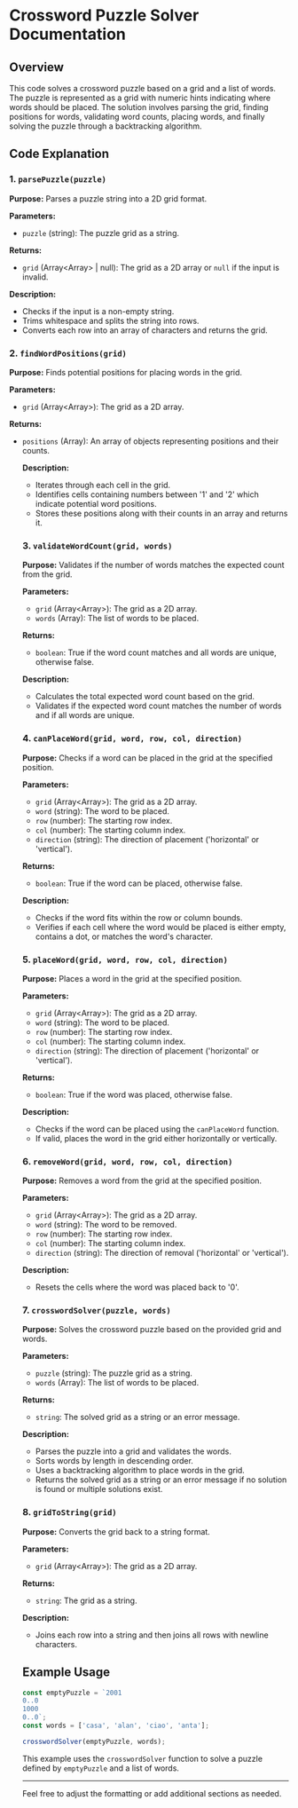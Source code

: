 # Crossword Puzzle Solver Documentation

## Overview

This code solves a crossword puzzle based on a grid and a list of words. The puzzle is represented as a grid with numeric hints indicating where words should be placed. The solution involves parsing the grid, finding positions for words, validating word counts, placing words, and finally solving the puzzle through a backtracking algorithm.

## Code Explanation

### 1. `parsePuzzle(puzzle)`

**Purpose:** 
Parses a puzzle string into a 2D grid format.

**Parameters:**
- `puzzle` (string): The puzzle grid as a string.

**Returns:**
- `grid` (Array<Array<string>> | null): The grid as a 2D array or `null` if the input is invalid.

**Description:**
- Checks if the input is a non-empty string.
- Trims whitespace and splits the string into rows.
- Converts each row into an array of characters and returns the grid.

### 2. `findWordPositions(grid)`

**Purpose:**
Finds potential positions for placing words in the grid.

**Parameters:**
- `grid` (Array<Array<string>>): The grid as a 2D array.

**Returns:**
- `positions` (Array<Object>): An array of objects representing positions and their counts.

**Description:**
- Iterates through each cell in the grid.
- Identifies cells containing numbers between '1' and '2' which indicate potential word positions.
- Stores these positions along with their counts in an array and returns it.

### 3. `validateWordCount(grid, words)`

**Purpose:**
Validates if the number of words matches the expected count from the grid.

**Parameters:**
- `grid` (Array<Array<string>>): The grid as a 2D array.
- `words` (Array<string>): The list of words to be placed.

**Returns:**
- `boolean`: True if the word count matches and all words are unique, otherwise false.

**Description:**
- Calculates the total expected word count based on the grid.
- Validates if the expected word count matches the number of words and if all words are unique.

### 4. `canPlaceWord(grid, word, row, col, direction)`

**Purpose:**
Checks if a word can be placed in the grid at the specified position.

**Parameters:**
- `grid` (Array<Array<string>>): The grid as a 2D array.
- `word` (string): The word to be placed.
- `row` (number): The starting row index.
- `col` (number): The starting column index.
- `direction` (string): The direction of placement ('horizontal' or 'vertical').

**Returns:**
- `boolean`: True if the word can be placed, otherwise false.

**Description:**
- Checks if the word fits within the row or column bounds.
- Verifies if each cell where the word would be placed is either empty, contains a dot, or matches the word's character.

### 5. `placeWord(grid, word, row, col, direction)`

**Purpose:**
Places a word in the grid at the specified position.

**Parameters:**
- `grid` (Array<Array<string>>): The grid as a 2D array.
- `word` (string): The word to be placed.
- `row` (number): The starting row index.
- `col` (number): The starting column index.
- `direction` (string): The direction of placement ('horizontal' or 'vertical').

**Returns:**
- `boolean`: True if the word was placed, otherwise false.

**Description:**
- Checks if the word can be placed using the `canPlaceWord` function.
- If valid, places the word in the grid either horizontally or vertically.

### 6. `removeWord(grid, word, row, col, direction)`

**Purpose:**
Removes a word from the grid at the specified position.

**Parameters:**
- `grid` (Array<Array<string>>): The grid as a 2D array.
- `word` (string): The word to be removed.
- `row` (number): The starting row index.
- `col` (number): The starting column index.
- `direction` (string): The direction of removal ('horizontal' or 'vertical').

**Description:**
- Resets the cells where the word was placed back to '0'.

### 7. `crosswordSolver(puzzle, words)`

**Purpose:**
Solves the crossword puzzle based on the provided grid and words.

**Parameters:**
- `puzzle` (string): The puzzle grid as a string.
- `words` (Array<string>): The list of words to be placed.

**Returns:**
- `string`: The solved grid as a string or an error message.

**Description:**
- Parses the puzzle into a grid and validates the words.
- Sorts words by length in descending order.
- Uses a backtracking algorithm to place words in the grid.
- Returns the solved grid as a string or an error message if no solution is found or multiple solutions exist.

### 8. `gridToString(grid)`

**Purpose:**
Converts the grid back to a string format.

**Parameters:**
- `grid` (Array<Array<string>>): The grid as a 2D array.

**Returns:**
- `string`: The grid as a string.

**Description:**
- Joins each row into a string and then joins all rows with newline characters.

## Example Usage

```javascript
const emptyPuzzle = `2001
0..0
1000
0..0`;
const words = ['casa', 'alan', 'ciao', 'anta'];

crosswordSolver(emptyPuzzle, words);
```

This example uses the `crosswordSolver` function to solve a puzzle defined by `emptyPuzzle` and a list of words.

---

Feel free to adjust the formatting or add additional sections as needed.